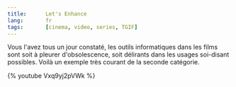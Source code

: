 ```yaml
---
title:      Let's Enhance
lang:       fr
tags:       [cinema, video, series, TGIF]
---
```


Vous l'avez tous un jour constaté, les outils informatiques dans les films sont soit à pleurer d'obsolescence, soit délirants dans les usages soi-disant possibles. Voilà un exemple très courant de la seconde catégorie.

{% youtube Vxq9yj2pVWk %}
